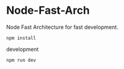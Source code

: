 # Node-Fast-Arch
Node Fast Architecture for fast development.

```console
npm install
```
development
```console
npm run dev
```

